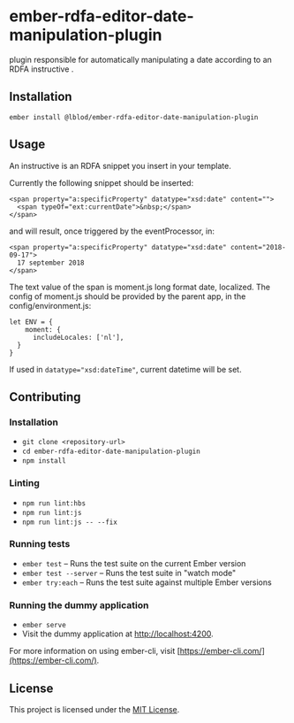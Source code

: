 ember-rdfa-editor-date-manipulation-plugin
==============================================================================

plugin responsible for automatically manipulating a date according to an RDFA instructive .

Installation
------------------------------------------------------------------------------

```
ember install @lblod/ember-rdfa-editor-date-manipulation-plugin
```


Usage
------------------------------------------------------------------------------
An instructive is an RDFA snippet you insert in your template.

Currently the following snippet should be inserted:
```
<span property="a:specificProperty" datatype="xsd:date" content="">
  <span typeOf="ext:currentDate">&nbsp;</span>
</span>
```
and will result, once triggered by the eventProcessor, in:
```
<span property="a:specificProperty" datatype="xsd:date" content="2018-09-17">
  17 september 2018
</span>
```

The text value of the span is moment.js long format date, localized.
The config of moment.js should be provided by the parent app, in the config/environment.js:

```
let ENV = {
    moment: {
      includeLocales: ['nl'],
  }
}
```

If used in `datatype="xsd:dateTime"`, current datetime  will be set.

Contributing
------------------------------------------------------------------------------

### Installation

* `git clone <repository-url>`
* `cd ember-rdfa-editor-date-manipulation-plugin`
* `npm install`

### Linting

* `npm run lint:hbs`
* `npm run lint:js`
* `npm run lint:js -- --fix`

### Running tests

* `ember test` – Runs the test suite on the current Ember version
* `ember test --server` – Runs the test suite in "watch mode"
* `ember try:each` – Runs the test suite against multiple Ember versions

### Running the dummy application

* `ember serve`
* Visit the dummy application at [http://localhost:4200](http://localhost:4200).

For more information on using ember-cli, visit [https://ember-cli.com/](https://ember-cli.com/).

License
------------------------------------------------------------------------------

This project is licensed under the [MIT License](LICENSE.md).
